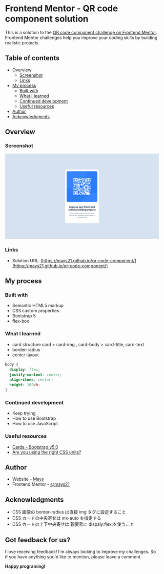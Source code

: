 # Frontend Mentor - QR code component solution

This is a solution to the [QR code component challenge on Frontend Mentor](https://www.frontendmentor.io/challenges/qr-code-component-iux_sIO_H). Frontend Mentor challenges help you improve your coding skills by building realistic projects.

## Table of contents

- [Overview](#overview)
  - [Screenshot](#screenshot)
  - [Links](#links)
- [My process](#my-process)
  - [Built with](#built-with)
  - [What I learned](#what-i-learned)
  - [Continued development](#continued-development)
  - [Useful resources](#useful-resources)
- [Author](#author)
- [Acknowledgments](#acknowledgments)

## Overview

### Screenshot

![](./screenshot.png)

### Links

- Solution URL: [https://mays21.github.io/qr-code-component/](https://mays21.github.io/qr-code-component/)

## My process

### Built with

- Semantic HTML5 markup
- CSS custom properties
- Bootstrap 5
- flex-box

### What I learned

- card structure
  card > card-img , card-body > card-title, card-text
- border-radius
- center layout

```css
body {
  display: flex;
  justify-content: center;
  align-items: center;
  height: 100vh;
}
```

### Continued development

- Keep trying
- How to use Bootstrap
- How to use JavaScript

### Useful resources

- [Cards - Bootstrap v5.0](https://getbootstrap.jp/docs/5.0/components/card/)
- [Are you using the right CSS units?](https://www.youtube.com/watch?v=N5wpD9Ov_To)

## Author

- Website - [Mays](https://www.your-site.com)
- Frontend Mentor - [@mays21](https://www.frontendmentor.io/profile/yourusername)

## Acknowledgments

- CSS 画像の border-radius は直接 img タグに設定すること
- CSS カードの中央寄せは mx-auto を指定する
- CSS カードの上下中央寄せは 親要素に dispaly:flex;を使うこと

## Got feedback for us?

I love receiving feedback! I'm always looking to improve my challenges. So if you have anything you'd like to mention, please leave a comment.

**Happy programing!**
